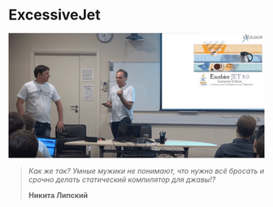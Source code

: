# ExcessiveJet

![](img/kak_zhe_tak.png)

> *Как же так? Умные мужики не понимают, что нужно всё бросать и срочно делать статический компилятор для джавы!?*
> 
> **Никита Липский**